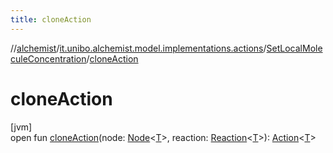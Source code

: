 ```yaml
---
title: cloneAction
---
```

//[alchemist](../../../index.html)/[it.unibo.alchemist.model.implementations.actions](../index.html)/[SetLocalMoleculeConcentration](index.html)/[cloneAction](clone-action.html)



# cloneAction



[jvm]\
open fun [cloneAction](clone-action.html)(node: [Node](../../it.unibo.alchemist.model.interfaces/-node/index.html)<[T](../../it.unibo.alchemist/-supported-incarnations/get.html)>, reaction: [Reaction](../../it.unibo.alchemist.model.interfaces/-reaction/index.html)<[T](../../it.unibo.alchemist/-supported-incarnations/get.html)>): [Action](../../it.unibo.alchemist.model.interfaces/-action/index.html)<[T](../../it.unibo.alchemist/-supported-incarnations/get.html)>




